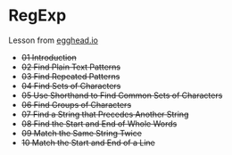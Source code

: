 # RegExp
Lesson from [egghead.io](https://egghead.io/series/regex-in-javascript)
- ~~01  Introduction~~
- ~~02  Find Plain Text Patterns~~
- ~~03  Find Repeated Patterns~~
- ~~04  Find Sets of Characters~~
- ~~05  Use Shorthand to Find Common Sets of Characters~~
- ~~06  Find Groups of Characters~~
- ~~07  Find a String that Precedes Another String~~
- ~~08  Find the Start and End of Whole Words~~
- ~~09  Match the Same String Twice~~
- ~~10  Match the Start and End of a Line~~
